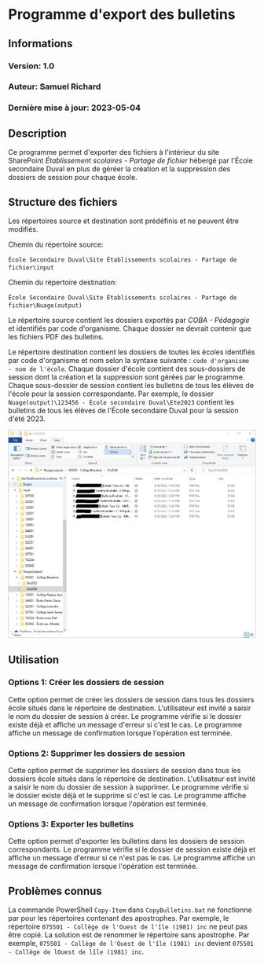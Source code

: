 # Programme d'export des bulletins

## Informations

### Version: 1.0

### Auteur: Samuel Richard

### Dernière mise à jour: 2023-05-04

## Description

Ce programme permet d'exporter des fichiers à l'intérieur du site SharePoint _Établissement scolaires - Partage de fichier_ hébergé par l'École secondaire Duval en plus de géréer la création et la suppression des dossiers de session pour chaque école.

## Structure des fichiers

Les répertoires source et destination sont prédéfinis et ne peuvent être modifiés.

Chemin du répertoire source:  

```
École Secondaire Duval\Site Établissements scolaires - Partage de fichier\input
```

Chemin du répertoire destination:  

```
École Secondaire Duval\Site Établissements scolaires - Partage de fichier\Nuage(output)
```

Le répertoire source contient les dossiers exportés par _COBA - Pédagogie_ et identifiés par code d'organisme. Chaque dossier ne devrait contenir que les fichiers PDF des bulletins.

Le répertoire destination contient les dossiers de toutes les écoles identifiés par code d'organisme et nom selon la syntaxe suivante : `code d'organisme - nom de l'école`. Chaque dossier d'école contient des sous-dossiers de session dont la création et la suppression sont gérées par le programme. Chaque sous-dossier de session contient les bulletins de tous les élèves de l'école pour la session correspondante. Par exemple, le dossier `Nuage(output)\123456 - École secondaire Duval\Ete2023` contient les bulletins de tous les élèves de l'École secondaire Duval pour la session d'été 2023.

<img
src="./assets/Capture_Structure.jpg"
title="structure du répertoire"
/>

## Utilisation

### Options 1: Créer les dossiers de session

Cette option permet de créer les dossiers de session dans tous les dossiers école situés dans le répertoire de destination. L'utilisateur est invité a saisir le nom du dossier de session à créer. Le programme vérifie si le dossier existe déjà et affiche un message d'erreur si c'est le cas. Le programme affiche un message de confirmation lorsque l'opération est terminée.

### Options 2: Supprimer les dossiers de session

Cette option permet de supprimer les dossiers de session dans tous les dossiers école situés dans le répertoire de destination. L'utilisateur est invité a saisir le nom du dossier de session à supprimer. Le programme vérifie si le dossier existe déjà et le supprime si c'est le cas. Le programme affiche un message de confirmation lorsque l'opération est terminée.

### Options 3: Exporter les bulletins

Cette option permet d'exporter les bulletins dans les dossiers de session correspondants. Le programme vérifie si le dossier de session existe déjà et affiche un message d'erreur si ce n'est pas le cas. Le programme affiche un message de confirmation lorsque l'opération est terminée.

## Problèmes connus

La commande PowerShell `Copy-Item` dans `CopyBulletins.bat` ne fonctionne par pour les répertoires contenant des apostrophes. Par exemple, le répertoire `075501 - Collège de l'Ouest de l'île (1981) inc` ne peut pas être copié. La solution est de renommer le répertoire sans apostrophe. Par exemple, `075501 - Collège de l'Ouest de l'île (1981) inc` devient `075501 - Collège de lOuest de lîle (1981) inc`.
